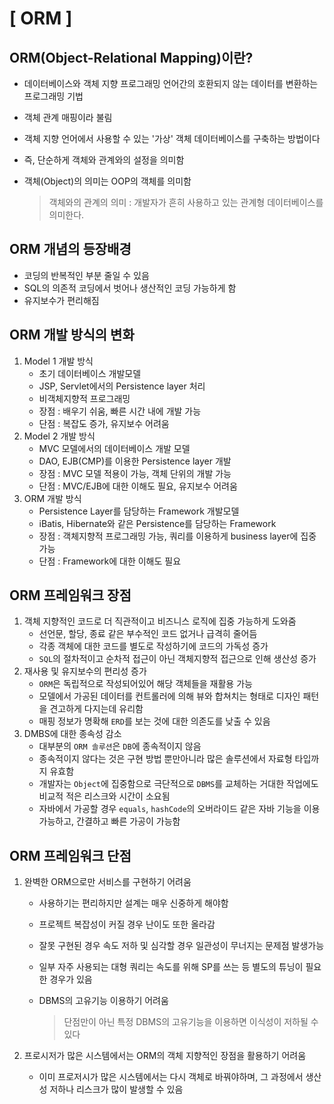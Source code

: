 # [ ORM ]

## ORM(Object-Relational Mapping)이란?

- 데이터베이스와 객체 지향 프로그래밍 언어간의 호환되지 않는 데이터를 변환하는 프로그래밍 기법

- 객체 관계 매핑이라 불림

- 객체 지향 언어에서 사용할 수 있는 '가상' 객체 데이터베이스를 구축하는 방법이다

- 즉, 단순하게 객체와 관계와의 설정을 의미함

- 객체(Object)의 의미는 OOP의 객체를 의미함

  > 객체와의 관계의 의미 : 개발자가 흔히 사용하고 있는 관계형 데이터베이스를 의미한다.



## ORM 개념의 등장배경

- 코딩의 반복적인 부분 줄일 수 있음
- SQL의 의존적 코딩에서 벗어나 생산적인 코딩 가능하게 함
- 유지보수가 편리해짐



## ORM 개발 방식의 변화

1. Model 1 개발 방식
   - 초기 데이터베이스 개발모델
   - JSP, Servlet에서의 Persistence layer 처리
   - 비객체지향적 프로그래밍
   - 장점 : 배우기 쉬움, 빠른 시간 내에 개발 가능
   - 단점 : 복잡도 증가, 유지보수 어려움
2. Model 2 개발 방식
   - MVC 모델에서의 데이터베이스 개발 모델
   - DAO, EJB(CMP)를 이용한 Persistence layer 개발
   - 장점 : MVC 모델 적용이 가능, 객체 단위의 개발 가능
   - 단점 : MVC/EJB에 대한 이해도 필요, 유지보수 어려움
3. ORM 개발 방식
   - Persistence Layer를 담당하는 Framework 개발모델
   - iBatis, Hibernate와 같은 Persistence를 담당하는 Framework
   - 장점 : 객체지향적 프로그래밍 가능, 쿼리를 이용하게 business layer에 집중 가능
   - 단점 : Framework에 대한 이해도 필요



## ORM 프레임워크 장점

1. 객체 지향적인 코드로 더 직관적이고 비즈니스 로직에 집중 가능하게 도와줌
   - 선언문, 할당, 종료 같은 부수적인 코드 없거나 급격히 줄어듬
   - 각종 객체에 대한 코드를 별도로 작성하기에 코드의 가독성 증가
   - `SQL`의 절차적이고 순차적 접근이 아닌 객체지향적 접근으로 인해 생산성 증가
2. 재사용 및 유지보수의 편리성 증가
   - `ORM`은 독립적으로 작성되어있어 해당 객체들을 재활용 가능
   - 모델에서 가공된 데이터를 컨트롤러에 의해 뷰와 합쳐치는 형태로 디자인 패턴을 견고하게 다지는데 유리함
   - 매핑 정보가 명확해 `ERD`를 보는 것에 대한 의존도를 낮출 수 있음
3. DMBS에 대한 종속성 감소
   - 대부분의 `ORM 솔루션`은 `DB`에 종속적이지 않음
   - 종속적이지 않다는 것은 구현 방법 뿐만아니라 많은 솔루션에서 자료형 타입까지 유효함
   - 개발자는 `Object`에 집중함으로 극단적으로 `DBMS`를 교체하는 거대한 작업에도 비교적 적은 리스크와 시간이 소요됨
   - 자바에서 가공할 경우 `equals`, `hashCode`의 오버라이드 같은 자바 기능을 이용 가능하고, 간결하고 빠른 가공이 가능함



## ORM 프레임워크 단점

1. 완벽한 ORM으로만 서비스를 구현하기 어려움

   - 사용하기는 편리하지만 설계는 매우 신중하게 해야함

   - 프로젝트 복잡성이 커질 경우 난이도 또한 올라감

   - 잘못 구현된 경우 속도 저하 및 심각할 경우 일관성이 무너지는 문제점 발생가능

   - 일부 자주 사용되는 대형 쿼리는 속도를 위해 SP를 쓰는 등 별도의 튜닝이 필요한 경우가 있음

   - DBMS의 고유기능 이용하기 어려움

     > 단점만이 아닌 특정 DBMS의 고유기능을 이용하면 이식성이 저하될 수 있다

2. 프로시저가 많은 시스템에서는 ORM의 객체 지향적인 장점을 활용하기 어려움

   - 이미 프로저시가 많은 시스템에서는 다시 객체로 바꿔야하며, 그 과정에서 생산성 저하나 리스크가 많이 발생할 수 있음

